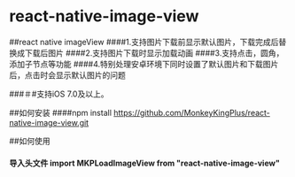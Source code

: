 # react-native-image-view
##react native imageView 
####1.支持图片下载前显示默认图片，下载完成后替换成下载后图片 
####2.支持图片下载时显示加载动画
####3.支持点击，圆角，添加子节点等功能
####4.特别处理安卓环境下同时设置了默认图片和下载图片后，点击时会显示默认图片的问题

###＃#支持iOS 7.0及以上。

##如何安装
####npm install https://github.com/MonkeyKingPlus/react-native-image-view.git


##如何使用

#### 导入头文件 import MKPLoadImageView from "react-native-image-view" 

#### <MKPLoadImage style={} clickHandle={}> </MKPLoadImage>
